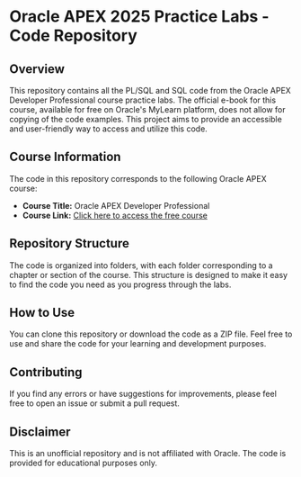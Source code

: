 # Oracle APEX 2025 Practice Labs - Code Repository

## Overview

This repository contains all the PL/SQL and SQL code from the Oracle APEX Developer Professional course practice labs. The official e-book for this course, available for free on Oracle's MyLearn platform, does not allow for copying of the code examples. This project aims to provide an accessible and user-friendly way to access and utilize this code.

## Course Information

The code in this repository corresponds to the following Oracle APEX course:

*   **Course Title:** Oracle APEX Developer Professional
*   **Course Link:** [Click here to access the free course](https://mylearn.oracle.com/ou/course/oracle-apex-developer-professional/145907/238603)

## Repository Structure

The code is organized into folders, with each folder corresponding to a chapter or section of the course. This structure is designed to make it easy to find the code you need as you progress through the labs.

## How to Use

You can clone this repository or download the code as a ZIP file. Feel free to use and share the code for your learning and development purposes.

## Contributing

If you find any errors or have suggestions for improvements, please feel free to open an issue or submit a pull request.

## Disclaimer

This is an unofficial repository and is not affiliated with Oracle. The code is provided for educational purposes only.
